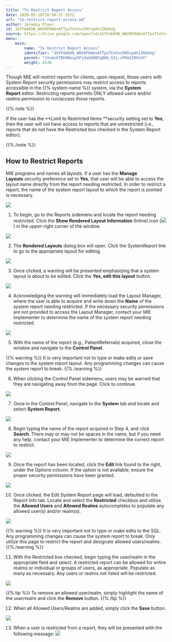 ```yaml
---
title: "To Restrict Report Access"
date: 2020-03-16T16:58:57.557Z
url: "to-restrict-report-access.md"
author: Jeremia Ploor
id: 1GYFmbEH6_WAX9FHm6nAfTpxTCeVvx5NVvpAh1ZNdkUg
source: https://drive.google.com/open?id=1GYFmbEH6_WAX9FHm6nAfTpxTCeVvx5NVvpAh1ZNdkUg
menu:
    main:
        name: "To Restrict Report Access"
        identifier: "1GYFmbEH6_WAX9FHm6nAfTpxTCeVvx5NVvpAh1ZNdkUg"
        parent: "1tumzkTBh0NospSPjdaGGHBFgQH6_k5j-sFMaSI0VnSY"
        weight: 4330
---
```

Though MIE will restrict reports for clients, upon request, those users with System Report security permissions may restrict access to reports accessible in the {{% system-name %}} system, via the **System Report** editor. Restricting reports permits ONLY *allowed users* and/or *realms* permission to run/access those reports.



{{% note %}}

If the user has the **Limit to Restricted Items **security setting set to **Yes**, then the user *will not* have access to reports that are unrestricted (i.e., reports that do not have the Restricted box checked in the System Report editor).

{{% /note %}}


## How to Restrict Reports

MIE programs and names all layouts. If a user has the **Manage Layouts** security preference set to **Yes**, that user will be able to access the layout name directly from the report needing restricted. In order to restrict a report, the name of the system report layout to which the report is pointed is necessary. 

![](external_files/fe24e68fae99da953461532ceb75065d.png)

1. To begin, go to the Reports sidemenu and locate the report needing restricted. Click the <strong>Show Rendered Layout Information</strong> (Inline) icon (![](external_files/8c34dd18032a0fe0a46f174b18622ca0.png)) in the upper-right corner of the window.



![](external_files/51302bd549905584d98eced518331c4e.png)



2. The <strong>Rendered Layouts</strong> dialog box will open. Click the SystemReport link to go to the appropriate layout for editing.



![](external_files/1f70cc6c1ff7afa4760c6bb9f7d055c4.png)



3. Once clicked, a warning will be presented emphasizing that a system layout is about to be edited. Click the <strong>Yes, edit this layout</strong> button. 



![](external_files/1297ab6ddb3970af5d0cb49186b8ed2b.png)



4. Acknowledging the warning will immediately load the Layout Manager, where the user is able to acquire and write down the <strong>Name</strong> of the system report needing restricted. If the necessary security permissions are not provided to access the Layout Manager, contact your MIE Implementer to determine the name of the system report needing restricted.



![](external_files/56f7c5e2189105edd5d788809b39e17d.png)



5. With the name of the report (e.g., PatientReferrals) acquired, close the window and navigate to the <strong>Control Panel</strong>.



{{% warning %}} It is very important not to type or make edits or save changes to the system report layout. Any programming changes can cause the system report to break. {{% /warning %}}


6. When clicking the Control Panel sidemenu, users may be warned that they are navigating away from the page. Click to continue.



![](external_files/99993ad25f2acd852c21eae377d656f5.png)



7. Once in the Control Panel, navigate to the <strong>System</strong> tab and locate and select <strong>System Report</strong>.



![](external_files/d67f8fd55c88457ae88d4e3288bd185c.png)



8. Begin typing the name of the report acquired in Step 4, and click <strong>Search</strong>. There may or may not be spaces in the name, but if you need any help, contact your MIE Implementer to determine the correct report to restrict.



![](external_files/1b3ed762ac1254c4a8123a10584c3e3b.png)



9. Once the report has been located, click the <strong>Edit</strong> link found to the right, under the Options column. If the option is not available, ensure the proper security permissions have been granted.



![](external_files/1775134e4de33931288e0757e1df3b9c.png)



10. Once clicked, the Edit System Report page will load, defaulted to the Report Info tab. Locate and select the <strong>Restricted</strong> checkbox and utilize the <strong>Allowed Users</strong> and <strong>Allowed Realms</strong> autocompletes to populate any allowed user(s) and/or realm(s).



![](external_files/371cfc96b5b7035b59749e284198510c.png) 



{{% warning %}} It is very important not to type or make edits to the SQL. Any programming changes can cause the system report to break. Only utilize this page to restrict the report and designate allowed users/realms. {{% /warning %}}




11. With the Restricted box checked, begin typing the user/realm in the appropriate field and select. A restricted report can be allowed for entire realms or individual or groups of users, as appropriate. Populate as many as necessary. Any users or realms not listed will be restricted.



![](external_files/5d65d5adda007b90f47b60a7f0b5f360.png) 



{{% tip %}} To remove an allowed user/realm, simply highlight the name of the user/realm and click the **Remove** button. {{% /tip %}}


12. When all Allowed Users/Realms are added, simply click the <strong>Save</strong> button.



![](external_files/3824755e2e15da15f2310e381cc87db6.png)



13. When a user is restricted from a report, they will be presented with the following message:  ![](external_files/27af631601d2ebab857bac5ca7029abe.png)

